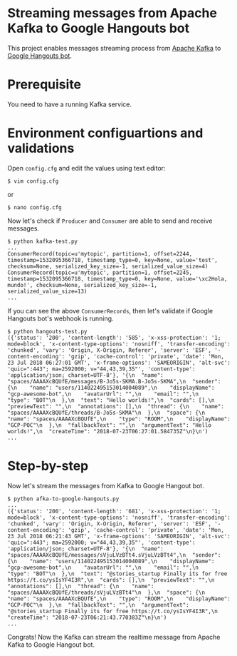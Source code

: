 # Streaming messages from Apache Kafka to Google Hangouts bot

This project enables messages streaming process from [Apache Kafka](http://kafka.apache.org/) to [Google Hangouts bot](https://developers.google.com/hangouts/chat/quickstart/incoming-bot-python).

# Prerequisite

You need to have a running Kafka service.

# Environment configuartions and validations

Open `config.cfg` and edit the values using text editor:

```
$ vim config.cfg
```

or 

```
$ nano config.cfg
```

Now let's check if `Producer` and `Consumer` are able to send and receive messages.

```
$ python kafka-test.py
...
ConsumerRecord(topic=u'mytopic', partition=1, offset=2244, timestamp=1532095366718, timestamp_type=0, key=None, value='test', checksum=None, serialized_key_size=-1, serialized_value_size=4)
ConsumerRecord(topic=u'mytopic', partition=1, offset=2245, timestamp=1532095366718, timestamp_type=0, key=None, value='\xc2Hola, mundo!', checksum=None, serialized_key_size=-1, serialized_value_size=13)
...
```

If you can see the above `ConsumerRecords`, then let's validate if Google Hangouts bot's webhook is running.

```
$ python hangouts-test.py
({'status': '200', 'content-length': '585', 'x-xss-protection': '1; mode=block', 'x-content-type-options': 'nosniff', 'transfer-encoding': 'chunked', 'vary': 'Origin, X-Origin, Referer', 'server': 'ESF', '-content-encoding': 'gzip', 'cache-control': 'private', 'date': 'Mon, 23 Jul 2018 06:27:01 GMT', 'x-frame-options': 'SAMEORIGIN', 'alt-svc': 'quic=":443"; ma=2592000; v="44,43,39,35"', 'content-type': 'application/json; charset=UTF-8'}, '{\n  "name": "spaces/AAAAXcBQUfE/messages/B-Jo5s-SKMA.B-Jo5s-SKMA",\n  "sender": {\n    "name": "users/114022495153014004089",\n    "displayName": "gcp-awesome-bot",\n    "avatarUrl": "",\n    "email": "",\n    "type": "BOT"\n  },\n  "text": "Hello worlds!",\n  "cards": [],\n  "previewText": "",\n  "annotations": [],\n  "thread": {\n    "name": "spaces/AAAAXcBQUfE/threads/B-Jo5s-SKMA"\n  },\n  "space": {\n    "name": "spaces/AAAAXcBQUfE",\n    "type": "ROOM",\n    "displayName": "GCP-POC"\n  },\n  "fallbackText": "",\n  "argumentText": "Hello worlds!",\n  "createTime": "2018-07-23T06:27:01.584735Z"\n}\n')
...
```

# Step-by-step

Now let's stream the messages from Kafka to Google Hangout bot.

```
$ python afka-to-google-hangouts.py
...
({'status': '200', 'content-length': '681', 'x-xss-protection': '1; mode=block', 'x-content-type-options': 'nosniff', 'transfer-encoding': 'chunked', 'vary': 'Origin, X-Origin, Referer', 'server': 'ESF', '-content-encoding': 'gzip', 'cache-control': 'private', 'date': 'Mon, 23 Jul 2018 06:21:43 GMT', 'x-frame-options': 'SAMEORIGIN', 'alt-svc': 'quic=":443"; ma=2592000; v="44,43,39,35"', 'content-type': 'application/json; charset=UTF-8'}, '{\n  "name": "spaces/AAAAXcBQUfE/messages/sVjuLVzBTt4.sVjuLVzBTt4",\n  "sender": {\n    "name": "users/114022495153014004089",\n    "displayName": "gcp-awesome-bot",\n    "avatarUrl": "",\n    "email": "",\n    "type": "BOT"\n  },\n  "text": "@stories_startup Finally its for free https://t.co/ysIsYF4I3R",\n  "cards": [],\n  "previewText": "",\n  "annotations": [],\n  "thread": {\n    "name": "spaces/AAAAXcBQUfE/threads/sVjuLVzBTt4"\n  },\n  "space": {\n    "name": "spaces/AAAAXcBQUfE",\n    "type": "ROOM",\n    "displayName": "GCP-POC"\n  },\n  "fallbackText": "",\n  "argumentText": "@stories_startup Finally its for free https://t.co/ysIsYF4I3R",\n  "createTime": "2018-07-23T06:21:43.770383Z"\n}\n')
...
```

Congrats! Now the Kafka can stream the realtime message from Apache Kafka to Google Hangout bot.